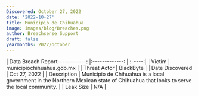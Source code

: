 ```yaml
---
Discovered: October 27, 2022
date: '2022-10-27'
title: Municipio de Chihuahua
image: images/blog/Breaches.png
author: Breachsense Support
draft: false
yearmonths: 2022/october
---
```


| Data Breach Report------------:     |:-------------:    | :-----:|
| Victim      | municipiochihuahua.gob.mx      | 
| Threat Actor      | BlackByte      | 
| Date Discovered      | Oct 27, 2022      | 
| Description      | Municipio de Chihuahua is a local government in the Northern Mexican state of Chihuahua that looks to serve the local community.      | 
| Leak Size      | N/A      | 

